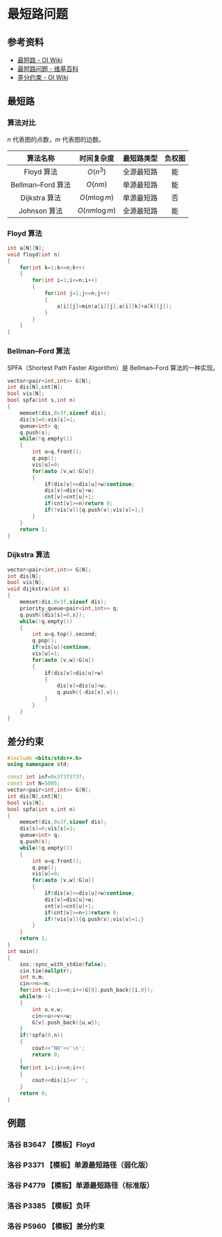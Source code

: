 # 最短路问题

## 参考资料

- [最短路 - OI Wiki](https://oi-wiki.org/graph/shortest-path/)
- [最短路问题 - 维基百科](https://zh.wikipedia.org/zh-cn/最短路问题)
- [差分约束 - OI Wiki](https://oi-wiki.org/graph/diff-constraints/)

## 最短路

### 算法对比

$n$ 代表图的点数，$m$ 代表图的边数。

|     算法名称      |  时间复杂度   | 最短路类型 | 负权图 |
| :---------------: | :-----------: | :--------: | :----: |
|    Floyd 算法     |   $O(n^3)$    | 全源最短路 |   能   |
| Bellman–Ford 算法 |    $O(nm)$    | 单源最短路 |   能   |
|   Dijkstra 算法   | $O(m\log m)$  | 单源最短路 |   否   |
|   Johnson 算法    | $O(nm\log m)$ | 全源最短路 |   能   |

### Floyd 算法

```cpp
int a[N][N];
void floyd(int n)
{
	for(int k=1;k<=n;k++)
	{
		for(int i=1;i<=n;i++)
		{
			for(int j=1;j<=n;j++)
			{
				a[i][j]=min(a[i][j],a[i][k]+a[k][j]);
			}
		}
	}
}
```

### Bellman–Ford 算法

SPFA（Shortest Path Faster Algorithm）是 Bellman–Ford 算法的一种实现。

```cpp
vector<pair<int,int>> G[N];
int dis[N],cnt[N];
bool vis[N];
bool spfa(int s,int n)
{
	memset(dis,0x3f,sizeof dis);
	dis[s]=0;vis[s]=1;
	queue<int> q;
	q.push(s);
	while(!q.empty())
	{
		int u=q.front();
		q.pop();
		vis[u]=0;
		for(auto [v,w]:G[u])
		{
			if(dis[v]<=dis[u]+w)continue;
			dis[v]=dis[u]+w;
			cnt[v]=cnt[u]+1;
			if(cnt[v]>=n)return 0;
			if(!vis[v]){q.push(v);vis[v]=1;}
		}
	}
	return 1;
}
```

### Dijkstra 算法

```cpp
vector<pair<int,int>> G[N];
int dis[N];
bool vis[N];
void dijkstra(int s)
{
	memset(dis,0x3f,sizeof dis);
	priority_queue<pair<int,int>> q;
	q.push({dis[s]=0,s});
	while(!q.empty())
	{
		int u=q.top().second;
		q.pop();
		if(vis[u])continue;
		vis[u]=1;
		for(auto [v,w]:G[u])
		{
			if(dis[v]>dis[u]+w)
			{
				dis[v]=dis[u]+w;
				q.push({-dis[v],v});
			}
		}
	}
}
```

## 差分约束

```cpp
#include <bits/stdc++.h>
using namespace std;

const int inf=0x3f3f3f3f;
const int N=5005;
vector<pair<int,int>> G[N];
int dis[N],cnt[N];
bool vis[N];
bool spfa(int s,int n)
{
	memset(dis,0x3f,sizeof dis);
	dis[s]=0;vis[s]=1;
	queue<int> q;
	q.push(s);
	while(!q.empty())
	{
		int u=q.front();
		q.pop();
		vis[u]=0;
		for(auto [v,w]:G[u])
		{
			if(dis[v]<=dis[u]+w)continue;
			dis[v]=dis[u]+w;
			cnt[v]=cnt[u]+1;
			if(cnt[v]>=n+1)return 0;
			if(!vis[v]){q.push(v);vis[v]=1;}
		}
	}
	return 1;
}
int main()
{
	ios::sync_with_stdio(false);
	cin.tie(nullptr);
	int n,m;
	cin>>n>>m;
	for(int i=1;i<=n;i++)G[0].push_back({i,0});
	while(m--)
	{
		int u,v,w;
		cin>>u>>v>>w;
		G[v].push_back({u,w});
	}
	if(!spfa(0,n))
	{
		cout<<"NO"<<'\n';
		return 0;
	}
	for(int i=1;i<=n;i++)
	{
		cout<<dis[i]<<' ';
	}
	return 0;
}
```

## 例题

### 洛谷 B3647 【模板】Floyd

<Problem id="B3647" />

### 洛谷 P3371 【模板】单源最短路径（弱化版）

<Problem id="P3371" />

### 洛谷 P4779 【模板】单源最短路径（标准版）

<Problem id="P4779" />

### 洛谷 P3385 【模板】负环

<Problem id="P3385" />

### 洛谷 P5960 【模板】差分约束

<Problem id="P5960" />

